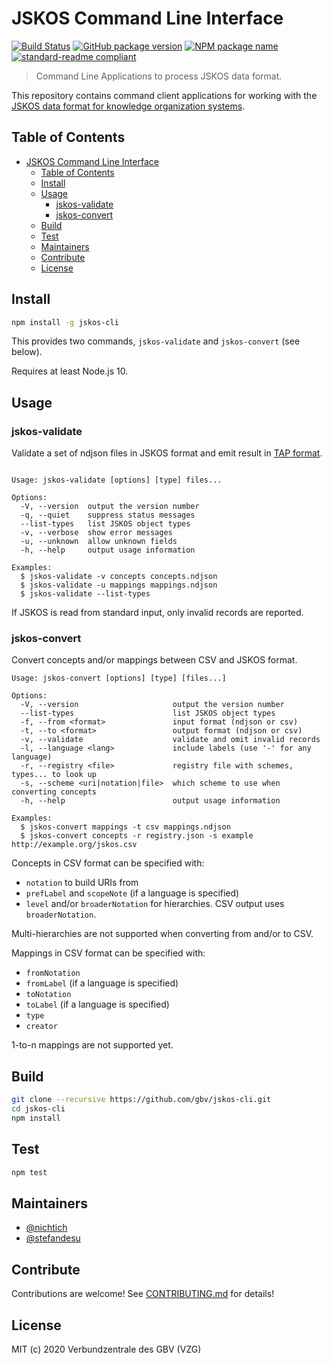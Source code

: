 # JSKOS Command Line Interface

[![Build Status](https://travis-ci.com/gbv/jskos-cli.svg?branch=master)](https://travis-ci.com/gbv/jskos-cli)
[![GitHub package version](https://img.shields.io/github/package-json/v/gbv/jskos-cli.svg?label=version)](https://github.com/gbv/jskos-cli)
[![NPM package name](https://img.shields.io/badge/npm-jskos--cli-blue.svg)](https://www.npmjs.com/package/jskos-cli)
[![standard-readme compliant](https://img.shields.io/badge/readme%20style-standard-brightgreen.svg)](https://github.com/RichardLitt/standard-readme)

> Command Line Applications to process JSKOS data format.

This repository contains command client applications for working with the [JSKOS data format for knowledge organization systems](http://gbv.github.io/jskos/).

## Table of Contents

- [JSKOS Command Line Interface](#jskos-command-line-interface)
  - [Table of Contents](#table-of-contents)
  - [Install](#install)
  - [Usage](#usage)
    - [jskos-validate](#jskos-validate)
    - [jskos-convert](#jskos-convert)
  - [Build](#build)
  - [Test](#test)
  - [Maintainers](#maintainers)
  - [Contribute](#contribute)
  - [License](#license)

## Install

```bash
npm install -g jskos-cli
```

This provides two commands, `jskos-validate` and `jskos-convert` (see below).

Requires at least Node.js 10.

## Usage

### jskos-validate

Validate a set of ndjson files in JSKOS format and emit result in [TAP format](https://testanything.org/).

~~~

Usage: jskos-validate [options] [type] files...

Options:
  -V, --version  output the version number
  -q, --quiet    suppress status messages
  --list-types   list JSKOS object types
  -v, --verbose  show error messages
  -u, --unknown  allow unknown fields
  -h, --help     output usage information

Examples:
  $ jskos-validate -v concepts concepts.ndjson
  $ jskos-validate -u mappings mappings.ndjson
  $ jskos-validate --list-types
~~~

If JSKOS is read from standard input, only invalid records are reported.

### jskos-convert

Convert concepts and/or mappings between CSV and JSKOS format.

~~~
Usage: jskos-convert [options] [type] [files...]

Options:
  -V, --version                     output the version number
  --list-types                      list JSKOS object types
  -f, --from <format>               input format (ndjson or csv)
  -t, --to <format>                 output format (ndjson or csv)
  -v, --validate                    validate and omit invalid records
  -l, --language <lang>             include labels (use '-' for any language)
  -r, --registry <file>             registry file with schemes, types... to look up
  -s, --scheme <uri|notation|file>  which scheme to use when converting concepts
  -h, --help                        output usage information

Examples:
  $ jskos-convert mappings -t csv mappings.ndjson
  $ jskos-convert concepts -r registry.json -s example http://example.org/jskos.csv
~~~

Concepts in CSV format can be specified with:

* `notation` to build URIs from
* `prefLabel` and `scopeNote` (if a language is specified)
* `level` and/or `broaderNotation` for hierarchies. CSV output uses `broaderNotation`.

Multi-hierarchies are not supported when converting from and/or to CSV.

Mappings in CSV format can be specified with:

* `fromNotation`
* `fromLabel` (if a language is specified)
* `toNotation`
* `toLabel` (if a language is specified)
* `type`
* `creator`

1-to-n mappings are not supported yet.

## Build

```bash
git clone --recursive https://github.com/gbv/jskos-cli.git
cd jskos-cli
npm install
```

## Test

```bash
npm test
```

## Maintainers

- [@nichtich](https://github.com/nichtich)
- [@stefandesu](https://github.com/stefandesu)

## Contribute

Contributions are welcome! See [CONTRIBUTING.md](CONTRIBUTING.md) for details!

## License

MIT (c) 2020 Verbundzentrale des GBV (VZG)
